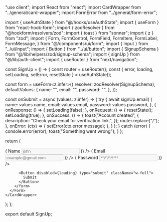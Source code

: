 "use client";
import React from "react";
import CardWrapper from "../general/card-wrapper";
import FormError from "../general/form-error";

import { useAuthState } from "@/hooks/useAuthState";
import { useForm } from "react-hook-form";
import { zodResolver } from "@hookform/resolvers/zod";
import { toast } from "sonner";
import { z } from "zod";
import {
Form,
FormControl,
FormField,
FormItem,
FormLabel,
FormMessage,
} from "@/components/ui/form";
import { Input } from "../ui/input";
import { Button } from "../ui/button";
import { SignupSchema } from "@/lib/helpers/zod/signup-schema";
import { signUp } from "@/lib/auth-client";
import { useRouter } from "next/navigation";

const SignUp = () => {
const router = useRouter();
const { error, loading, setLoading, setError, resetState } = useAuthState();

const form = useForm<z.infer<typeof SignupSchema>>({
resolver: zodResolver(SignupSchema),
defaultValues: {
name: "",
email: "",
password: "",
},
});

const onSubmit = async (values: z.infer<typeof SignupSchema>) => {
try {
await signUp.email(
{
name: values.name,
email: values.email,
password: values.password,
},
{
onResponse: () => {
setLoading(false);
},
onRequest: () => {
resetState();
setLoading(true);
},
onSuccess: () => {
toast("Account created", {
description: "Check your email for verification link.",
});
router.replace("/");
},
onError: (ctx) => {
setError(ctx.error.message);
},
}
);
} catch (error) {
console.error(error);
toast("Something went wrong");
}
};

return (
<CardWrapper
      cardTitle="SignUp"
      cardDescription="Create an new account"
      cardFooterLink="/signin"
      cardFooterDescription="Already have an account?"
      cardFooterLinkTitle="Login"
    >
<Form {...form}>
<form className="space-y-4" onSubmit={form.handleSubmit(onSubmit)}>
<FormField
control={form.control}
name="name"
render={({ field }) => (
<FormItem>
<FormLabel>Name</FormLabel>
<FormControl>
<Input
disabled={loading}
type="text"
placeholder="john"
{...field}
/>
</FormControl>
<FormMessage />
</FormItem>
)}
/>
<FormField
control={form.control}
name="email"
render={({ field }) => (
<FormItem>
<FormLabel>Email</FormLabel>
<FormControl>
<Input
disabled={loading}
type="email"
placeholder="example@gmail.com"
{...field}
/>
</FormControl>
<FormMessage />
</FormItem>
)}
/>
<FormField
control={form.control}
name="password"
render={({ field }) => (
<FormItem>
<FormLabel>Password</FormLabel>
<FormControl>
<Input
disabled={loading}
type="password"
placeholder="**\*\*\*\***"
{...field}
/>
</FormControl>
<FormMessage />
</FormItem>
)}
/>
<FormError message={error} />

          <Button disabled={loading} type="submit" className="w-full">
            Submit
          </Button>
        </form>
      </Form>
    </CardWrapper>

);
};

export default SignUp;
